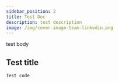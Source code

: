 ```yaml
---
sidebar_position: 2
title: Test Doc
description: test description
image: /img/cover-image-team-linkedin.png
---
```

test body

## Test title

```
Test code 
```
